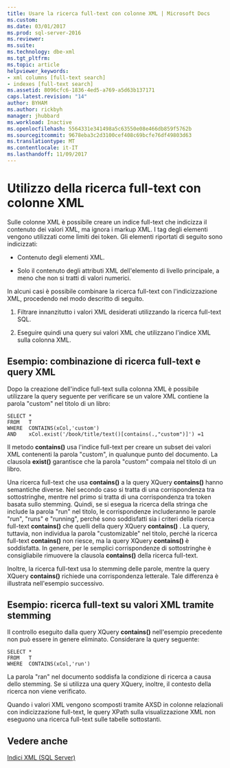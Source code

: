 ```yaml
---
title: Usare la ricerca full-text con colonne XML | Microsoft Docs
ms.custom: 
ms.date: 03/01/2017
ms.prod: sql-server-2016
ms.reviewer: 
ms.suite: 
ms.technology: dbe-xml
ms.tgt_pltfrm: 
ms.topic: article
helpviewer_keywords:
- xml columns [full-text search]
- indexes [full-text search]
ms.assetid: 8096cfc6-1836-4ed5-a769-a5d63b137171
caps.latest.revision: "14"
author: BYHAM
ms.author: rickbyh
manager: jhubbard
ms.workload: Inactive
ms.openlocfilehash: 5564331e341498a5c63550e08e466db859f5762b
ms.sourcegitcommit: 9678eba3c2d3100cef408c69bcfe76df49803d63
ms.translationtype: MT
ms.contentlocale: it-IT
ms.lasthandoff: 11/09/2017
---
```

# <a name="use-full-text-search-with-xml-columns"></a>Utilizzo della ricerca full-text con colonne XML
  Sulle colonne XML è possibile creare un indice full-text che indicizza il contenuto dei valori XML, ma ignora i markup XML. I tag degli elementi vengono utilizzati come limiti dei token. Gli elementi riportati di seguito sono indicizzati:  
  
-   Contenuto degli elementi XML.  
  
-   Solo il contenuto degli attributi XML dell'elemento di livello principale, a meno che non si tratti di valori numerici.  
  
 In alcuni casi è possibile combinare la ricerca full-text con l'indicizzazione XML, procedendo nel modo descritto di seguito.  
  
1.  Filtrare innanzitutto i valori XML desiderati utilizzando la ricerca full-text SQL.  
  
2.  Eseguire quindi una query sui valori XML che utilizzano l'indice XML sulla colonna XML.  
  
## <a name="example-combining-full-text-search-with-xml-querying"></a>Esempio: combinazione di ricerca full-text e query XML  
 Dopo la creazione dell'indice full-text sulla colonna XML è possibile utilizzare la query seguente per verificare se un valore XML contiene la parola "custom" nel titolo di un libro:  
  
```  
SELECT *   
FROM   T   
WHERE  CONTAINS(xCol,'custom')   
AND    xCol.exist('/book/title/text()[contains(.,"custom")]') =1  
```  
  
 Il metodo **contains()** usa l'indice full-text per creare un subset dei valori XML contenenti la parola "custom", in qualunque punto del documento. La clausola **exist()** garantisce che la parola "custom" compaia nel titolo di un libro.  
  
 Una ricerca full-text che usa **contains()** a la query XQuery **contains()** hanno semantiche diverse. Nel secondo caso si tratta di una corrispondenza tra sottostringhe, mentre nel primo si tratta di una corrispondenza tra token basata sullo stemming. Quindi, se si esegua la ricerca della stringa che include la parola "run" nel titolo, le corrispondenze includeranno le parole "run", "runs" e "running", perché sono soddisfatti sia i criteri della ricerca full-text **contains()** che quelli della query XQuery **contains()** . La query, tuttavia, non individua la parola "customizable" nel titolo, perché la ricerca full-text **contains()** non riesce, ma la query XQuery **contains()** è soddisfatta. In genere, per le semplici corrispondenze di sottostringhe è consigliabile rimuovere la clausola **contains()** della ricerca full-text.  
  
 Inoltre, la ricerca full-text usa lo stemming delle parole, mentre la query XQuery **contains()** richiede una corrispondenza letterale. Tale differenza è illustrata nell'esempio successivo.  
  
## <a name="example-full-text-search-on-xml-values-using-stemming"></a>Esempio: ricerca full-text su valori XML tramite stemming  
 Il controllo eseguito dalla query XQuery **contains()** nell'esempio precedente non può essere in genere eliminato. Considerare la query seguente:  
  
```  
SELECT *   
FROM   T   
WHERE  CONTAINS(xCol,'run')   
```  
  
 La parola "ran" nel documento soddisfa la condizione di ricerca a causa dello stemming. Se si utilizza una query XQuery, inoltre, il contesto della ricerca non viene verificato.  
  
 Quando i valori XML vengono scomposti tramite AXSD in colonne relazionali con indicizzazione full-text, le query XPath sulla visualizzazione XML non eseguono una ricerca full-text sulle tabelle sottostanti.  
  
## <a name="see-also"></a>Vedere anche  
 [Indici XML &#40;SQL Server&#41;](../../relational-databases/xml/xml-indexes-sql-server.md)  
  
  
